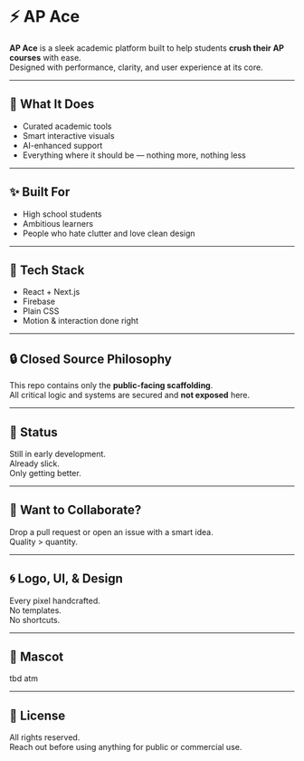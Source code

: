 # ⚡ AP Ace

**AP Ace** is a sleek academic platform built to help students **crush their AP courses** with ease.  
Designed with performance, clarity, and user experience at its core.

---

## 🧠 What It Does

- Curated academic tools  
- Smart interactive visuals  
- AI-enhanced support  
- Everything where it should be — nothing more, nothing less

---

## ✨ Built For

- High school students  
- Ambitious learners  
- People who hate clutter and love clean design

---

## 🚀 Tech Stack

- React + Next.js  
- Firebase  
- Plain CSS  
- Motion & interaction done right

---

## 🔒 Closed Source Philosophy

This repo contains only the **public-facing scaffolding**.  
All critical logic and systems are secured and **not exposed** here.

---

## 🧃 Status

Still in early development.  
Already slick.  
Only getting better.

---

## 🦾 Want to Collaborate?

Drop a pull request or open an issue with a smart idea.  
Quality > quantity.

---

## 🌀 Logo, UI, & Design

Every pixel handcrafted.  
No templates.  
No shortcuts.

---

## 🧸 Mascot

tbd atm

---

## 🪪 License

All rights reserved.  
Reach out before using anything for public or commercial use.
